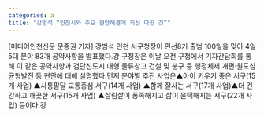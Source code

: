 ```yaml
---
categories: a
title: "강범석 “인천시와 주요 현안해결에 최선 다할 것”"
---
```

[미디어인천신문 문종권 기자] 강범석 인천 서구청장이 민선8기 출범 100일을 맞아 4일 5대 분야 83개 공약사항을 발표했다.강 구청장은 이날 오전 구청에서 기자간담회를 통해 이 같은 공약사항과 검단신도시 대형 물류창고 건설 및 분구 등 행정체제 개편‧원도심 균형발전 등 현안에 대해 설명했다.먼저 분야별 추진 사업은▲아이 키우기 좋은 서구(15개 사업) ▲사통팔달 교통중심 서구(14개 사업) ▲함께 잘사는 서구(17개 사업)▲더 건강하고 깨끗한 서구(15개 사업) ▲살림살이 퐁족해지고 삶이 윤택해지는 서구(22개 사업) 등이다.강